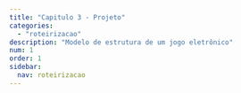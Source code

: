 ```yaml
---
title: "Capitulo 3 - Projeto"
categories: 
  - "roteirizacao"
description: "Modelo de estrutura de um jogo eletrônico"
num: 1
order: 1
sidebar:
  nav: roteirizacao
---
```

